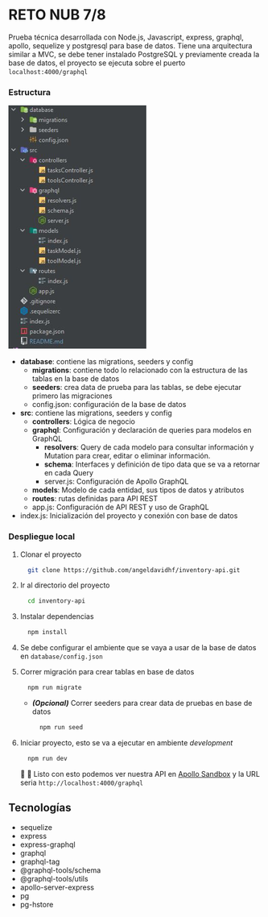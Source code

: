 
# RETO NUB 7/8

Prueba técnica desarrollada con Node.js, Javascript, express, graphql, apollo, sequelize y postgresql para base de datos.
Tiene una arquitectura similar a MVC, se debe tener instalado PostgreSQL y previamente creada la base de datos, el proyecto se ejecuta sobre el puerto `localhost:4000/graphql`

### Estructura

![App Screenshot](https://raw.githubusercontent.com/angeldavidhf/angeldavidhf/main/projects/blob/structure.jpg)

- **database**: contiene las migrations, seeders y config
    - **migrations**: contiene todo lo relacionado con la estructura de las tablas en la base de datos
    - **seeders**: crea data de prueba para las tablas, se debe ejecutar primero las migraciones
    - config.json: configuración de la base de datos
- **src**: contiene las migrations, seeders y config
    - **controllers**: Lógica de negocio
    - **graphql**: Configuración y declaración de queries para modelos en GraphQL
      - **resolvers**: Query de cada modelo para consultar información y Mutation para crear, editar o eliminar información.
      - **schema**: Interfaces y definición de tipo data que se va a retornar en cada Query
      - server.js: Configuración de Apollo GraphQL
    - **models**: Modelo de cada entidad, sus tipos de datos y atributos
    - **routes**: rutas definidas para API REST
    - app.js: Configuración de API REST y uso de GraphQL
- index.js: Inicialización del proyecto y conexión con base de datos

### Despliegue local

1. Clonar el proyecto
    ```bash
      git clone https://github.com/angeldavidhf/inventory-api.git
    ```

2. Ir al directorio del proyecto
    ```bash
      cd inventory-api
    ```

3. Instalar dependencias
    ```bash
      npm install
    ```

4. Se debe configurar el ambiente que se vaya a usar de la base de datos en `database/config.json` 

5. Correr migración para crear tablas en base de datos
    ```bash
      npm run migrate
    ```
   - **_(Opcional)_** Correr seeders para crear data de pruebas en base de datos
        ```bash
          npm run seed
        ```
6. Iniciar proyecto, esto se va a ejecutar en ambiente _development_
    ```bash
      npm run dev
    ```

   :partying_face: :clap: Listo con esto podemos ver nuestra API en [Apollo Sandbox](https://studio.apollographql.com/sandbox) y la URL seria `http://localhost:4000/graphql`

## Tecnologías
- sequelize
- express
- express-graphql
- graphql
- graphql-tag
- @graphql-tools/schema
- @graphql-tools/utils
- apollo-server-express
- pg
- pg-hstore

